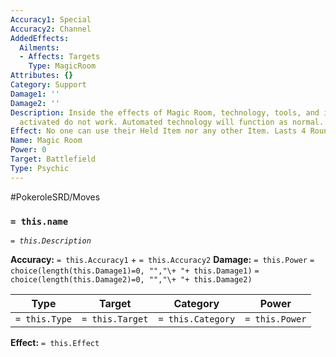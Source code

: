```yaml
---
Accuracy1: Special
Accuracy2: Channel
AddedEffects:
  Ailments:
  - Affects: Targets
    Type: MagicRoom
Attributes: {}
Category: Support
Damage1: ''
Damage2: ''
Description: Inside the effects of Magic Room, technology, tools, and items manually
  activated do not work. Automated technology will function as normal.
Effect: No one can use their Held Item nor any other Item. Lasts 4 Rounds.
Name: Magic Room
Power: 0
Target: Battlefield
Type: Psychic
---
```


#PokeroleSRD/Moves

### `= this.name`
*`= this.Description`*

**Accuracy:** `= this.Accuracy1` + `= this.Accuracy2`
**Damage:** `= this.Power` `= choice(length(this.Damage1)=0, "","\+ "+ this.Damage1)` `= choice(length(this.Damage2)=0, "","\+ "+ this.Damage2)`

| Type          | Target          | Category          | Power          |
| ------------- | --------------- | ----------------  | -------------- |
| `= this.Type` | `= this.Target` | `= this.Category` | `= this.Power` | 

**Effect:** `= this.Effect`